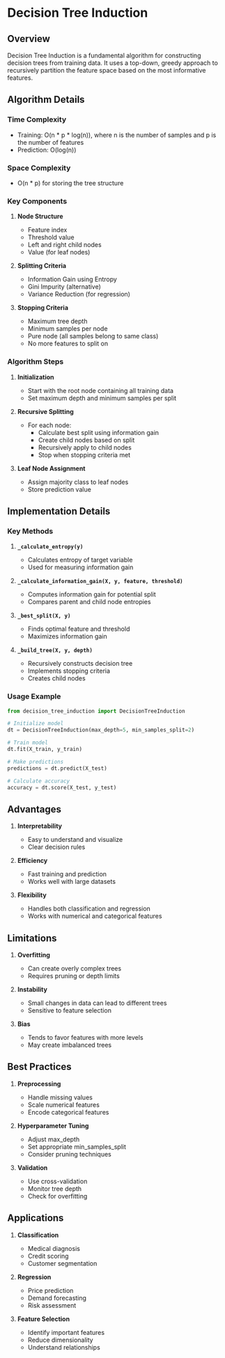 # Decision Tree Induction

## Overview
Decision Tree Induction is a fundamental algorithm for constructing decision trees from training data. It uses a top-down, greedy approach to recursively partition the feature space based on the most informative features.

## Algorithm Details

### Time Complexity
- Training: O(n * p * log(n)), where n is the number of samples and p is the number of features
- Prediction: O(log(n))

### Space Complexity
- O(n * p) for storing the tree structure

### Key Components

1. **Node Structure**
   - Feature index
   - Threshold value
   - Left and right child nodes
   - Value (for leaf nodes)

2. **Splitting Criteria**
   - Information Gain using Entropy
   - Gini Impurity (alternative)
   - Variance Reduction (for regression)

3. **Stopping Criteria**
   - Maximum tree depth
   - Minimum samples per node
   - Pure node (all samples belong to same class)
   - No more features to split on

### Algorithm Steps

1. **Initialization**
   - Start with the root node containing all training data
   - Set maximum depth and minimum samples per split

2. **Recursive Splitting**
   - For each node:
     - Calculate best split using information gain
     - Create child nodes based on split
     - Recursively apply to child nodes
     - Stop when stopping criteria met

3. **Leaf Node Assignment**
   - Assign majority class to leaf nodes
   - Store prediction value

## Implementation Details

### Key Methods

1. **`_calculate_entropy(y)`**
   - Calculates entropy of target variable
   - Used for measuring information gain

2. **`_calculate_information_gain(X, y, feature, threshold)`**
   - Computes information gain for potential split
   - Compares parent and child node entropies

3. **`_best_split(X, y)`**
   - Finds optimal feature and threshold
   - Maximizes information gain

4. **`_build_tree(X, y, depth)`**
   - Recursively constructs decision tree
   - Implements stopping criteria
   - Creates child nodes

### Usage Example

```python
from decision_tree_induction import DecisionTreeInduction

# Initialize model
dt = DecisionTreeInduction(max_depth=5, min_samples_split=2)

# Train model
dt.fit(X_train, y_train)

# Make predictions
predictions = dt.predict(X_test)

# Calculate accuracy
accuracy = dt.score(X_test, y_test)
```

## Advantages

1. **Interpretability**
   - Easy to understand and visualize
   - Clear decision rules

2. **Efficiency**
   - Fast training and prediction
   - Works well with large datasets

3. **Flexibility**
   - Handles both classification and regression
   - Works with numerical and categorical features

## Limitations

1. **Overfitting**
   - Can create overly complex trees
   - Requires pruning or depth limits

2. **Instability**
   - Small changes in data can lead to different trees
   - Sensitive to feature selection

3. **Bias**
   - Tends to favor features with more levels
   - May create imbalanced trees

## Best Practices

1. **Preprocessing**
   - Handle missing values
   - Scale numerical features
   - Encode categorical features

2. **Hyperparameter Tuning**
   - Adjust max_depth
   - Set appropriate min_samples_split
   - Consider pruning techniques

3. **Validation**
   - Use cross-validation
   - Monitor tree depth
   - Check for overfitting

## Applications

1. **Classification**
   - Medical diagnosis
   - Credit scoring
   - Customer segmentation

2. **Regression**
   - Price prediction
   - Demand forecasting
   - Risk assessment

3. **Feature Selection**
   - Identify important features
   - Reduce dimensionality
   - Understand relationships 